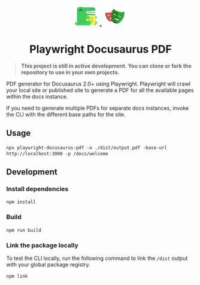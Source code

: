 <p align="center">
  <img src="https://github.com/sean-perkins/playwright-docusaurus-pdf/blob/main/.github/assets/docusaurus-logo.svg?raw=true" width="60" />
  +
  <img src="https://github.com/sean-perkins/playwright-docusaurus-pdf/blob/main/.github/assets/playwright-logo.svg?raw=true" width="60">
</p>

<h1 align="center">
  Playwright Docusaurus PDF
</h1>

> **This project is still in active development. You can clone or fork the repository to use in your own projects.**

PDF generator for Docusaurus 2.0+ using Playwright. Playwright will crawl your local site or published site to generate a PDF for all the available pages within the docs instance.

If you need to generate multiple PDFs for separate docs instances, invoke the CLI with the different base paths for the site.

## Usage

```
npx playwright-docusaurus-pdf -o ./dist/output.pdf -base-url http://localhost:3000 -p /docs/welcome
```

## Development

### Install dependencies

```
npm install
```

### Build

```
npm run build
```

### Link the package locally

To test the CLI locally, run the following command to link the `/dist` output with your global package registry.

```
npm link
```
